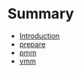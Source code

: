 # Summary

* [Introduction](README.md)
* [prepare](prepare/README.md)
* [pmm](pmm/README.md)
* [vmm](vmm/README.md)

